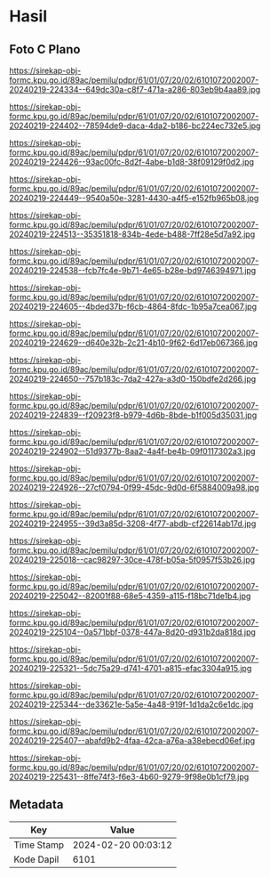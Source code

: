 # Hasil

## Foto C Plano

https://sirekap-obj-formc.kpu.go.id/89ac/pemilu/pdpr/61/01/07/20/02/6101072002007-20240219-224334--649dc30a-c8f7-471a-a286-803eb9b4aa89.jpg

https://sirekap-obj-formc.kpu.go.id/89ac/pemilu/pdpr/61/01/07/20/02/6101072002007-20240219-224402--78594de9-daca-4da2-b186-bc224ec732e5.jpg

https://sirekap-obj-formc.kpu.go.id/89ac/pemilu/pdpr/61/01/07/20/02/6101072002007-20240219-224426--93ac00fc-8d2f-4abe-b1d8-38f09129f0d2.jpg

https://sirekap-obj-formc.kpu.go.id/89ac/pemilu/pdpr/61/01/07/20/02/6101072002007-20240219-224449--9540a50e-3281-4430-a4f5-e152fb965b08.jpg

https://sirekap-obj-formc.kpu.go.id/89ac/pemilu/pdpr/61/01/07/20/02/6101072002007-20240219-224513--35351818-834b-4ede-b488-7ff28e5d7a92.jpg

https://sirekap-obj-formc.kpu.go.id/89ac/pemilu/pdpr/61/01/07/20/02/6101072002007-20240219-224538--fcb7fc4e-9b71-4e65-b28e-bd9746394971.jpg

https://sirekap-obj-formc.kpu.go.id/89ac/pemilu/pdpr/61/01/07/20/02/6101072002007-20240219-224605--4bded37b-f6cb-4864-8fdc-1b95a7cea067.jpg

https://sirekap-obj-formc.kpu.go.id/89ac/pemilu/pdpr/61/01/07/20/02/6101072002007-20240219-224629--d640e32b-2c21-4b10-9f62-6d17eb067366.jpg

https://sirekap-obj-formc.kpu.go.id/89ac/pemilu/pdpr/61/01/07/20/02/6101072002007-20240219-224650--757b183c-7da2-427a-a3d0-150bdfe2d266.jpg

https://sirekap-obj-formc.kpu.go.id/89ac/pemilu/pdpr/61/01/07/20/02/6101072002007-20240219-224839--f20923f8-b979-4d6b-8bde-b1f005d35031.jpg

https://sirekap-obj-formc.kpu.go.id/89ac/pemilu/pdpr/61/01/07/20/02/6101072002007-20240219-224902--51d9377b-8aa2-4a4f-be4b-09f0117302a3.jpg

https://sirekap-obj-formc.kpu.go.id/89ac/pemilu/pdpr/61/01/07/20/02/6101072002007-20240219-224926--27cf0794-0f99-45dc-9d0d-6f5884009a98.jpg

https://sirekap-obj-formc.kpu.go.id/89ac/pemilu/pdpr/61/01/07/20/02/6101072002007-20240219-224955--39d3a85d-3208-4f77-abdb-cf22614ab17d.jpg

https://sirekap-obj-formc.kpu.go.id/89ac/pemilu/pdpr/61/01/07/20/02/6101072002007-20240219-225018--cac98297-30ce-478f-b05a-5f0957f53b26.jpg

https://sirekap-obj-formc.kpu.go.id/89ac/pemilu/pdpr/61/01/07/20/02/6101072002007-20240219-225042--82001f88-68e5-4359-a115-f18bc71de1b4.jpg

https://sirekap-obj-formc.kpu.go.id/89ac/pemilu/pdpr/61/01/07/20/02/6101072002007-20240219-225104--0a571bbf-0378-447a-8d20-d931b2da818d.jpg

https://sirekap-obj-formc.kpu.go.id/89ac/pemilu/pdpr/61/01/07/20/02/6101072002007-20240219-225321--5dc75a29-d741-4701-a815-efac3304a915.jpg

https://sirekap-obj-formc.kpu.go.id/89ac/pemilu/pdpr/61/01/07/20/02/6101072002007-20240219-225344--de33621e-5a5e-4a48-919f-1d1da2c6e1dc.jpg

https://sirekap-obj-formc.kpu.go.id/89ac/pemilu/pdpr/61/01/07/20/02/6101072002007-20240219-225407--abafd9b2-4faa-42ca-a76a-a38ebecd06ef.jpg

https://sirekap-obj-formc.kpu.go.id/89ac/pemilu/pdpr/61/01/07/20/02/6101072002007-20240219-225431--8ffe74f3-f6e3-4b60-9279-9f98e0b1cf79.jpg


## Metadata

| Key        | Value               |
| ---------- | ------------------- |
| Time Stamp | 2024-02-20 00:03:12 |
| Kode Dapil | 6101                |



